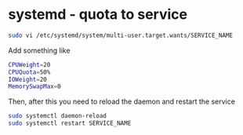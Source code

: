 # systemd - quota to service

```bash
sudo vi /etc/systemd/system/multi-user.target.wants/SERVICE_NAME
```

Add something like

```bash
CPUWeight=20
CPUQuota=50%
IOWeight=20
MemorySwapMax=0
```

Then, after this you need to reload the daemon and restart the service

```bash
sudo systemctl daemon-reload
sudo systemctl restart SERVICE_NAME
```
